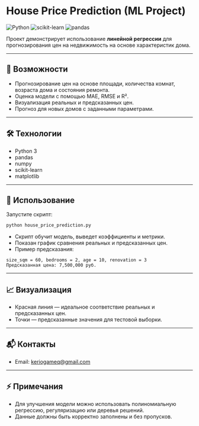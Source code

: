 # House Price Prediction (ML Project)

![Python](https://img.shields.io/badge/Python-3.11-blue) ![scikit-learn](https://img.shields.io/badge/scikit--learn-1.3.0-green) ![pandas](https://img.shields.io/badge/pandas-2.1.0-orange)

Проект демонстрирует использование **линейной регрессии** для прогнозирования цен на недвижимость на основе характеристик дома.

---

## 🚀 Возможности

- Прогнозирование цен на основе площади, количества комнат, возраста дома и состояния ремонта.
- Оценка модели с помощью MAE, RMSE и R².
- Визуализация реальных и предсказанных цен.
- Прогноз для новых домов с заданными параметрами.

---

## 🛠 Технологии

- Python 3
- pandas
- numpy
- scikit-learn
- matplotlib


---

## 🎯 Использование

Запустите скрипт:

```bash
python house_price_prediction.py
```

- Скрипт обучит модель, выведет коэффициенты и метрики.
- Показан график сравнения реальных и предсказанных цен.
- Пример предсказания:

```text
size_sqm = 60, bedrooms = 2, age = 10, renovation = 3
Предсказанная цена: 7,500,000 руб.
```

---

## 📈 Визуализация

- Красная линия — идеальное соответствие реальных и предсказанных цен.
- Точки — предсказанные значения для тестовой выборки.

---

## 📬 Контакты

- Email: keriogameq@gmail.com  
---

## ⚡ Примечания

- Для улучшения модели можно использовать полиномиальную регрессию, регуляризацию или деревья решений.
- Данные должны быть корректно заполнены и без пропусков.

